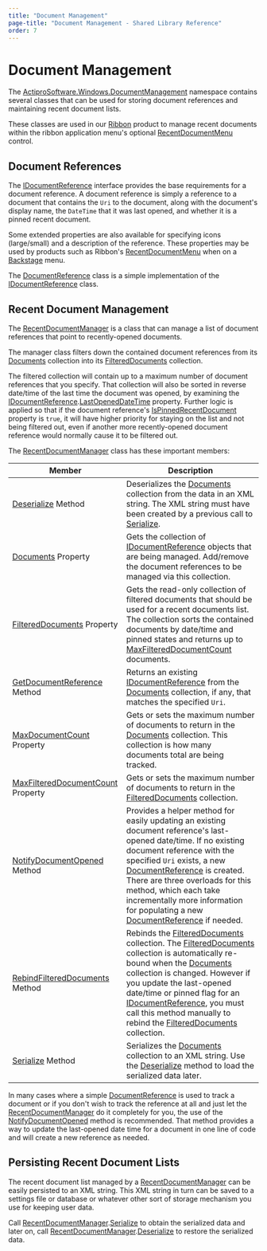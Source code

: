 ```yaml
---
title: "Document Management"
page-title: "Document Management - Shared Library Reference"
order: 7
---
```

# Document Management

The [ActiproSoftware.Windows.DocumentManagement](xref:@ActiproUIRoot.DocumentManagement) namespace contains several classes that can be used for storing document references and maintaining recent document lists.

These classes are used in our [Ribbon](../ribbon/index.md) product to manage recent documents within the ribbon application menu's optional [RecentDocumentMenu](xref:@ActiproUIRoot.Controls.Ribbon.Controls.RecentDocumentMenu) control.

## Document References

The [IDocumentReference](xref:@ActiproUIRoot.DocumentManagement.IDocumentReference) interface provides the base requirements for a document reference.  A document reference is simply a reference to a document that contains the `Uri` to the document, along with the document's display name, the `DateTime` that it was last opened, and whether it is a pinned recent document.

Some extended properties are also available for specifying icons (large/small) and a description of the reference.  These properties may be used by products such as Ribbon's [RecentDocumentMenu](../ribbon/controls/miscellaneous/recentdocumentmenu.md) when on a [Backstage](../ribbon/controls/miscellaneous/applicationmenu.md) menu.

The [DocumentReference](xref:@ActiproUIRoot.DocumentManagement.DocumentReference) class is a simple implementation of the [IDocumentReference](xref:@ActiproUIRoot.DocumentManagement.IDocumentReference) class.

## Recent Document Management

The [RecentDocumentManager](xref:@ActiproUIRoot.DocumentManagement.RecentDocumentManager) is a class that can manage a list of document references that point to recently-opened documents.

The manager class filters down the contained document references from its [Documents](xref:@ActiproUIRoot.DocumentManagement.RecentDocumentManager.Documents) collection into its [FilteredDocuments](xref:@ActiproUIRoot.DocumentManagement.RecentDocumentManager.FilteredDocuments) collection.

The filtered collection will contain up to a maximum number of document references that you specify.  That collection will also be sorted in reverse date/time of the last time the document was opened, by examining the [IDocumentReference](xref:@ActiproUIRoot.DocumentManagement.IDocumentReference).[LastOpenedDateTime](xref:@ActiproUIRoot.DocumentManagement.IDocumentReference.LastOpenedDateTime) property.  Further logic is applied so that if the document reference's [IsPinnedRecentDocument](xref:@ActiproUIRoot.DocumentManagement.IDocumentReference.IsPinnedRecentDocument) property is `true`, it will have higher priority for staying on the list and not being filtered out, even if another more recently-opened document reference would normally cause it to be filtered out.

The [RecentDocumentManager](xref:@ActiproUIRoot.DocumentManagement.RecentDocumentManager) class has these important members:

| Member | Description |
|-----|-----|
| [Deserialize](xref:@ActiproUIRoot.DocumentManagement.RecentDocumentManager.Deserialize*) Method | Deserializes the [Documents](xref:@ActiproUIRoot.DocumentManagement.RecentDocumentManager.Documents) collection from the data in an XML string.  The XML string must have been created by a previous call to [Serialize](xref:@ActiproUIRoot.DocumentManagement.RecentDocumentManager.Serialize*). |
| [Documents](xref:@ActiproUIRoot.DocumentManagement.RecentDocumentManager.Documents) Property | Gets the collection of [IDocumentReference](xref:@ActiproUIRoot.DocumentManagement.IDocumentReference) objects that are being managed.  Add/remove the document references to be managed via this collection. |
| [FilteredDocuments](xref:@ActiproUIRoot.DocumentManagement.RecentDocumentManager.FilteredDocuments) Property | Gets the read-only collection of filtered documents that should be used for a recent documents list.  The collection sorts the contained documents by date/time and pinned states and returns up to [MaxFilteredDocumentCount](xref:@ActiproUIRoot.DocumentManagement.RecentDocumentManager.MaxFilteredDocumentCount) documents. |
| [GetDocumentReference](xref:@ActiproUIRoot.DocumentManagement.RecentDocumentManager.GetDocumentReference*) Method | Returns an existing [IDocumentReference](xref:@ActiproUIRoot.DocumentManagement.IDocumentReference) from the [Documents](xref:@ActiproUIRoot.DocumentManagement.RecentDocumentManager.Documents) collection, if any, that matches the specified `Uri`. |
| [MaxDocumentCount](xref:@ActiproUIRoot.DocumentManagement.RecentDocumentManager.MaxDocumentCount) Property | Gets or sets the maximum number of documents to return in the [Documents](xref:@ActiproUIRoot.DocumentManagement.RecentDocumentManager.Documents) collection.  This collection is how many documents total are being tracked. |
| [MaxFilteredDocumentCount](xref:@ActiproUIRoot.DocumentManagement.RecentDocumentManager.MaxFilteredDocumentCount) Property | Gets or sets the maximum number of documents to return in the [FilteredDocuments](xref:@ActiproUIRoot.DocumentManagement.RecentDocumentManager.FilteredDocuments) collection. |
| [NotifyDocumentOpened](xref:@ActiproUIRoot.DocumentManagement.RecentDocumentManager.NotifyDocumentOpened*) Method | Provides a helper method for easily updating an existing document reference's last-opened date/time.  If no existing document reference with the specified `Uri` exists, a new [DocumentReference](xref:@ActiproUIRoot.DocumentManagement.DocumentReference) is created.  There are three overloads for this method, which each take incrementally more information for populating a new [DocumentReference](xref:@ActiproUIRoot.DocumentManagement.DocumentReference) if needed. |
| [RebindFilteredDocuments](xref:@ActiproUIRoot.DocumentManagement.RecentDocumentManager.RebindFilteredDocuments*) Method | Rebinds the [FilteredDocuments](xref:@ActiproUIRoot.DocumentManagement.RecentDocumentManager.FilteredDocuments) collection.  The [FilteredDocuments](xref:@ActiproUIRoot.DocumentManagement.RecentDocumentManager.FilteredDocuments) collection is automatically re-bound when the [Documents](xref:@ActiproUIRoot.DocumentManagement.RecentDocumentManager.Documents) collection is changed.  However if you update the last-opened date/time or pinned flag for an [IDocumentReference](xref:@ActiproUIRoot.DocumentManagement.IDocumentReference), you must call this method manually to rebind the [FilteredDocuments](xref:@ActiproUIRoot.DocumentManagement.RecentDocumentManager.FilteredDocuments) collection. |
| [Serialize](xref:@ActiproUIRoot.DocumentManagement.RecentDocumentManager.Serialize*) Method | Serializes the [Documents](xref:@ActiproUIRoot.DocumentManagement.RecentDocumentManager.Documents) collection to an XML string.  Use the [Deserialize](xref:@ActiproUIRoot.DocumentManagement.RecentDocumentManager.Deserialize*) method to load the serialized data later. |

In many cases where a simple [DocumentReference](xref:@ActiproUIRoot.DocumentManagement.DocumentReference) is used to track a document or if you don't wish to track the reference at all and just let the [RecentDocumentManager](xref:@ActiproUIRoot.DocumentManagement.RecentDocumentManager) do it completely for you, the use of the [NotifyDocumentOpened](xref:@ActiproUIRoot.DocumentManagement.RecentDocumentManager.NotifyDocumentOpened*) method is recommended.  That method provides a way to update the last-opened date time for a document in one line of code and will create a new reference as needed.

## Persisting Recent Document Lists

The recent document list managed by a [RecentDocumentManager](xref:@ActiproUIRoot.DocumentManagement.RecentDocumentManager) can be easily persisted to an XML string.  This XML string in turn can be saved to a settings file or database or whatever other sort of storage mechanism you use for keeping user data.

Call [RecentDocumentManager](xref:@ActiproUIRoot.DocumentManagement.RecentDocumentManager).[Serialize](xref:@ActiproUIRoot.DocumentManagement.RecentDocumentManager.Serialize*) to obtain the serialized data and later on, call [RecentDocumentManager](xref:@ActiproUIRoot.DocumentManagement.RecentDocumentManager).[Deserialize](xref:@ActiproUIRoot.DocumentManagement.RecentDocumentManager.Deserialize*) to restore the serialized data.
